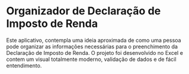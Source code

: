 # Organizador de Declaração de Imposto de Renda
Este aplicativo, contempla uma ideia aproximada de como uma pessoa pode organizar as informações necessárias para o preenchimento da Declaração de Imposto de Renda. O projeto foi desenvolvido no Excel e contem um visual totalmente moderno, validação de dados e de fácil entendimento.
